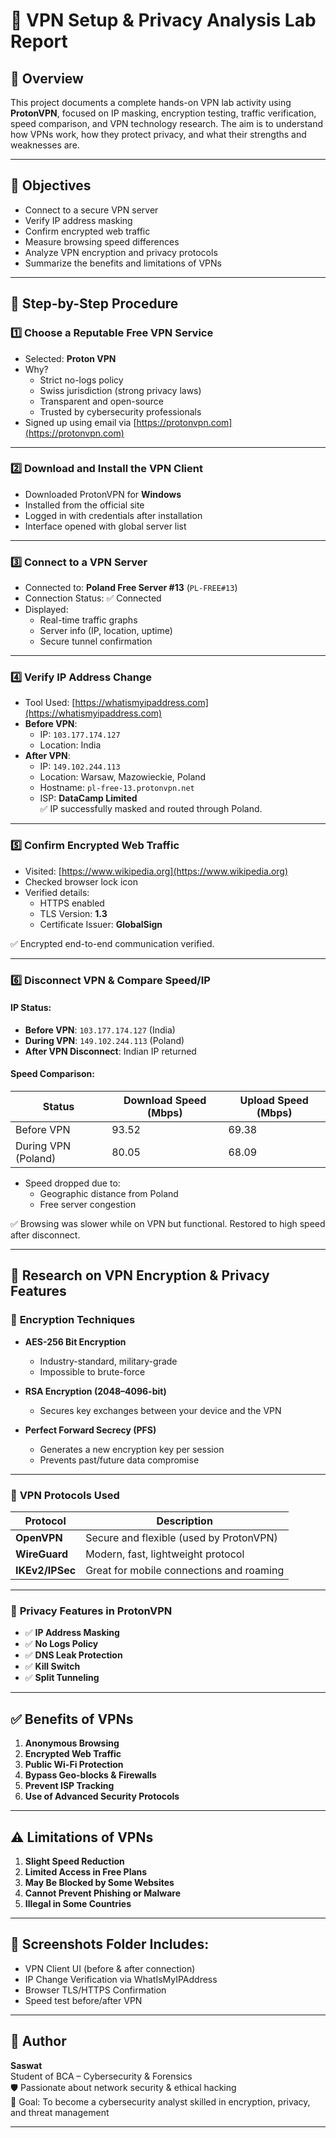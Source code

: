 # 🔐 VPN Setup & Privacy Analysis Lab Report

## 📝 Overview

This project documents a complete hands-on VPN lab activity using **ProtonVPN**, focused on IP masking, encryption testing, traffic verification, speed comparison, and VPN technology research. The aim is to understand how VPNs work, how they protect privacy, and what their strengths and weaknesses are.

---

## 📌 Objectives

- Connect to a secure VPN server
- Verify IP address masking
- Confirm encrypted web traffic
- Measure browsing speed differences
- Analyze VPN encryption and privacy protocols
- Summarize the benefits and limitations of VPNs

---

## 🧭 Step-by-Step Procedure

### 1️⃣ Choose a Reputable Free VPN Service

- Selected: **Proton VPN**
- Why?
  - Strict no-logs policy
  - Swiss jurisdiction (strong privacy laws)
  - Transparent and open-source
  - Trusted by cybersecurity professionals
- Signed up using email via [https://protonvpn.com](https://protonvpn.com)

---

### 2️⃣ Download and Install the VPN Client

- Downloaded ProtonVPN for **Windows**
- Installed from the official site
- Logged in with credentials after installation
- Interface opened with global server list

---

### 3️⃣ Connect to a VPN Server

- Connected to: **Poland Free Server #13** (`PL-FREE#13`)
- Connection Status: ✅ Connected
- Displayed:
  - Real-time traffic graphs
  - Server info (IP, location, uptime)
  - Secure tunnel confirmation

---

### 4️⃣ Verify IP Address Change

- Tool Used: [https://whatismyipaddress.com](https://whatismyipaddress.com)
- **Before VPN**:  
  - IP: `103.177.174.127`  
  - Location: India  
- **After VPN**:  
  - IP: `149.102.244.113`  
  - Location: Warsaw, Mazowieckie, Poland  
  - Hostname: `pl-free-13.protonvpn.net`  
  - ISP: **DataCamp Limited**  
✅ IP successfully masked and routed through Poland.

---

### 5️⃣ Confirm Encrypted Web Traffic

- Visited: [https://www.wikipedia.org](https://www.wikipedia.org)
- Checked browser lock icon
- Verified details:
  - HTTPS enabled
  - TLS Version: **1.3**
  - Certificate Issuer: **GlobalSign**

✅ Encrypted end-to-end communication verified.

---

### 6️⃣ Disconnect VPN & Compare Speed/IP

#### IP Status:
- **Before VPN**: `103.177.174.127` (India)
- **During VPN**: `149.102.244.113` (Poland)
- **After VPN Disconnect**: Indian IP returned

#### Speed Comparison:
| Status            | Download Speed (Mbps) | Upload Speed (Mbps) |
|-------------------|------------------------|-----------------------|
| Before VPN        | 93.52                  | 69.38                 |
| During VPN (Poland)| 80.05                 | 68.09                 |

- Speed dropped due to:
  - Geographic distance from Poland
  - Free server congestion

✅ Browsing was slower while on VPN but functional. Restored to high speed after disconnect.

---

## 🔐 Research on VPN Encryption & Privacy Features

### 🔸 **Encryption Techniques**

- **AES-256 Bit Encryption**  
  - Industry-standard, military-grade
  - Impossible to brute-force

- **RSA Encryption (2048–4096-bit)**  
  - Secures key exchanges between your device and the VPN

- **Perfect Forward Secrecy (PFS)**  
  - Generates a new encryption key per session
  - Prevents past/future data compromise

---

### 🔸 **VPN Protocols Used**

| Protocol     | Description |
|--------------|-------------|
| **OpenVPN**  | Secure and flexible (used by ProtonVPN) |
| **WireGuard**| Modern, fast, lightweight protocol |
| **IKEv2/IPSec** | Great for mobile connections and roaming |

---

### 🔸 **Privacy Features in ProtonVPN**

- ✅ **IP Address Masking**
- ✅ **No Logs Policy**
- ✅ **DNS Leak Protection**
- ✅ **Kill Switch**
- ✅ **Split Tunneling**

---

## ✅ Benefits of VPNs

1. **Anonymous Browsing**
2. **Encrypted Web Traffic**
3. **Public Wi-Fi Protection**
4. **Bypass Geo-blocks & Firewalls**
5. **Prevent ISP Tracking**
6. **Use of Advanced Security Protocols**

---

## ⚠️ Limitations of VPNs

1. **Slight Speed Reduction**
2. **Limited Access in Free Plans**
3. **May Be Blocked by Some Websites**
4. **Cannot Prevent Phishing or Malware**
5. **Illegal in Some Countries**

---

## 📸 Screenshots Folder Includes:

- VPN Client UI (before & after connection)
- IP Change Verification via WhatIsMyIPAddress
- Browser TLS/HTTPS Confirmation
- Speed test before/after VPN

---

## 🙋 Author

**Saswat**  
Student of BCA – Cybersecurity & Forensics  
🛡️ Passionate about network security & ethical hacking  
🎯 Goal: To become a cybersecurity analyst skilled in encryption, privacy, and threat management

---

